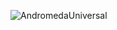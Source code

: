 ![AndromedaUniversal]("https://github.com/AndromedaUniversal/.github/blob/main/profile/SettingsBanner.png?raw=true") 
